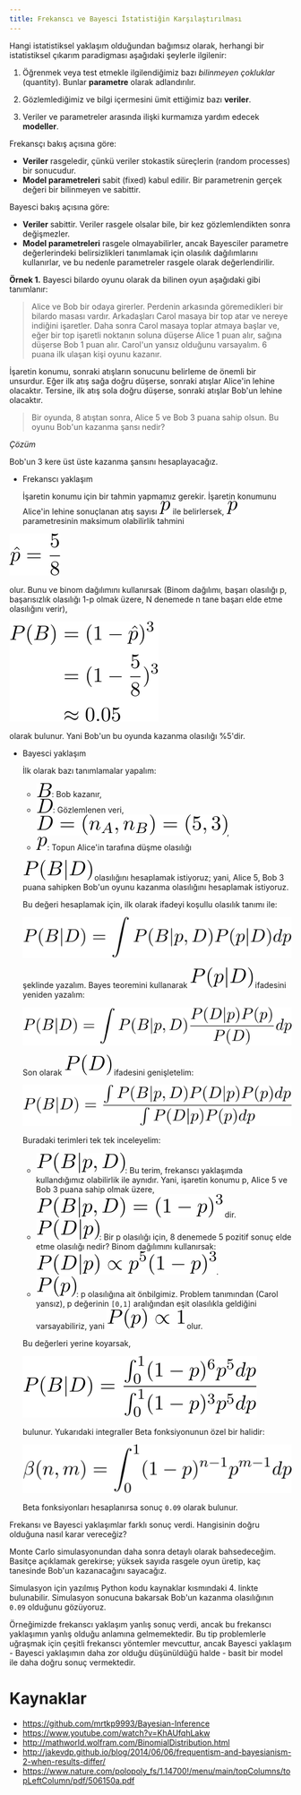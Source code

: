 ```yaml
---
title: Frekanscı ve Bayesci İstatistiğin Karşılaştırılması
---
```


Hangi istatistiksel yaklaşım olduğundan bağımsız olarak, herhangi bir istatistiksel çıkarım paradigması aşağıdaki şeylerle ilgilenir:

1. Öğrenmek veya test etmekle ilgilendiğimiz bazı _bilinmeyen çokluklar_ (quantity). Bunlar **parametre** olarak adlandırılır.

2. Gözlemlediğimiz ve bilgi içermesini ümit ettiğimiz bazı **veriler**.

3. Veriler ve parametreler arasında ilişki kurmamıza yardım edecek **modeller**.

Frekansçı bakış açısına göre:

* **Veriler** rasgeledir, çünkü veriler stokastik süreçlerin (random processes) bir sonucudur.
* **Model parametreleri** sabit (fixed) kabul edilir. Bir parametrenin gerçek değeri bir bilinmeyen ve sabittir.

Bayesci bakış açısına göre:

* **Veriler** sabittir. Veriler rasgele olsalar bile, bir kez gözlemlendikten sonra değişmezler.
* **Model parametreleri** rasgele olmayabilirler, ancak Bayesciler parametre değerlerindeki belirsizlikleri tanımlamak için olasılık dağılımlarını kullanırlar, ve bu nedenle parametreler rasgele olarak değerlendirilir.

**Örnek 1.** Bayesci bilardo oyunu olarak da bilinen oyun aşağıdaki gibi tanımlanır:

> Alice ve Bob bir odaya girerler. Perdenin arkasında göremedikleri bir bilardo masası vardır. Arkadaşları Carol masaya bir top atar ve nereye indiğini işaretler. Daha sonra Carol masaya toplar atmaya başlar ve, eğer bir top işaretli noktanın soluna düşerse Alice 1 puan alır, sağına düşerse Bob 1 puan alır. Carol'un yansız olduğunu varsayalım. 6 puana ilk ulaşan kişi oyunu kazanır.

İşaretin konumu, sonraki atışların sonucunu belirleme de önemli bir unsurdur. Eğer ilk atış sağa doğru düşerse, sonraki atışlar Alice'in lehine olacaktır. Tersine, ilk atış sola doğru düşerse, sonraki atışlar Bob'un lehine olacaktır.

> Bir oyunda, 8 atıştan sonra, Alice 5 ve Bob 3 puana sahip olsun. Bu oyunu Bob'un kazanma şansı nedir?

*Çözüm*

Bob'un 3 kere üst üste kazanma şansını hesaplayacağız.


* Frekanscı yaklaşım

  İşaretin konumu için bir tahmin yapmamız gerekir. İşaretin konumunu Alice'in lehine sonuçlanan atış sayısı ![0301](imgs/03_01.svg) ile belirlersek, ![0301](imgs/03_01.svg) parametresinin maksimum olabilirlik tahmini

![0302](imgs/03_02.svg)

  olur. Bunu ve binom dağılımını kullanırsak (Binom dağılımı, başarı olasılığı p, başarısızlık olasılığı 1-p olmak üzere, N denemede n tane başarı elde etme olasılığını verir),

![0303](imgs/03_03.svg)

  olarak bulunur. Yani Bob'un bu oyunda kazanma olasılığı %5'dir.

* Bayesci yaklaşım

  İlk olarak bazı tanımlamalar yapalım:

  * ![0304](imgs/03_04.svg): Bob kazanır,
  * ![0305](imgs/03_05.svg): Gözlemlenen veri, ![0306](imgs/03_06.svg),
  * ![0307](imgs/03_07.svg): Topun Alice'in tarafına düşme olasılığı

  ![0308](imgs/03_08.svg) olasılığını hesaplamak istiyoruz; yani, Alice 5, Bob 3 puana sahipken Bob'un oyunu kazanma olasılığını hesaplamak istiyoruz.

  Bu değeri hesaplamak için, ilk olarak ifadeyi koşullu olasılık tanımı ile:

  ![0310](imgs/03_10.svg) 

  şeklinde yazalım. Bayes teoremini kullanarak ![0311](imgs/03_11.svg) ifadesini yeniden yazalım:

  ![0312](imgs/03_12.svg)

  Son olarak ![0322](imgs/03_22.svg) ifadesini genişletelim:

  ![0313](imgs/03_13.svg)

  Buradaki terimleri tek tek inceleyelim:

  * ![0314](imgs/03_14.svg): Bu terim, frekanscı yaklaşımda kullandığımız olabilirlik ile aynıdır. Yani, işaretin konumu p, Alice 5 ve Bob 3 puana sahip olmak üzere, ![0315](imgs/03_15.svg) dir.
  * ![0316](imgs/03_16.svg): Bir p olasılığı için, 8 denemede 5 pozitif sonuç elde etme olasılığı nedir? Binom dağılımını kullanırsak: ![0317](imgs/03_17.svg).
  * ![0318](imgs/03_18.svg): p olasılığına ait önbilgimiz. Problem tanımından (Carol yansız), p değerinin ```[0,1]``` aralığından eşit olasılıkla geldiğini varsayabiliriz, yani ![0319](imgs/03_19.svg) olur.

  Bu değerleri yerine koyarsak,

  ![0320](imgs/03_20.svg)

  bulunur. Yukarıdaki integraller Beta fonksiyonunun özel bir halidir:

  ![0321](imgs/03_21.svg)

  Beta fonksiyonları hesaplanırsa sonuç ```0.09``` olarak bulunur. 

Frekansı ve Bayesci yaklaşımlar farklı sonuç verdi. Hangisinin doğru olduğuna nasıl karar vereceğiz?

Monte Carlo simulasyonundan daha sonra detaylı olarak bahsedeceğim. Basitçe açıklamak gerekirse; yüksek sayıda rasgele oyun üretip, kaç tanesinde Bob'un kazanacağını sayacağız. 

Simulasyon için yazılmış Python kodu kaynaklar kısmındaki 4. linkte bulunabilir. Simulasyon sonucuna bakarsak Bob'un kazanma olasılığının ```0.09``` olduğunu gözüyoruz. 

Örneğimizde frekanscı yaklaşım yanlış sonuç verdi, ancak bu frekanscı yaklaşımın yanlış olduğu anlamına gelmemektedir. Bu tip problemlerle uğraşmak için çeşitli frekanscı yöntemler mevcuttur, ancak Bayesci yaklaşım - Bayesci yaklaşımın daha zor olduğu düşünüldüğü halde - basit bir model ile daha doğru sonuç vermektedir.  

# Kaynaklar

* https://github.com/mrtkp9993/Bayesian-Inference
* https://www.youtube.com/watch?v=KhAUfqhLakw
* http://mathworld.wolfram.com/BinomialDistribution.html
* http://jakevdp.github.io/blog/2014/06/06/frequentism-and-bayesianism-2-when-results-differ/
* https://www.nature.com/polopoly_fs/1.14700!/menu/main/topColumns/topLeftColumn/pdf/506150a.pdf